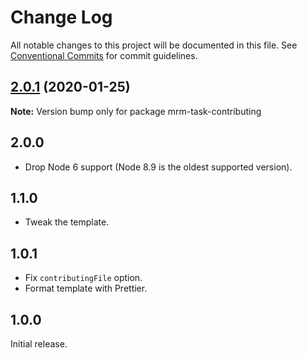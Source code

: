 # Change Log

All notable changes to this project will be documented in this file.
See [Conventional Commits](https://conventionalcommits.org) for commit guidelines.

## [2.0.1](https://github.com/sapegin/mrm-tasks/compare/mrm-task-contributing@2.0.0...mrm-task-contributing@2.0.1) (2020-01-25)

**Note:** Version bump only for package mrm-task-contributing





## 2.0.0

- Drop Node 6 support (Node 8.9 is the oldest supported version).

## 1.1.0

- Tweak the template.

## 1.0.1

- Fix `contributingFile` option.
- Format template with Prettier.

## 1.0.0

Initial release.
